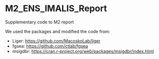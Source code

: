 # M2_ENS_IMALIS_Report
Supplementary code to M2 report

We used the packages and modified the code from:
* Liger: https://github.com/MacoskoLab/liger
* fgsea: https://github.com/ctlab/fgsea
* msigdbr: https://cran.r-project.org/web/packages/msigdbr/index.html
